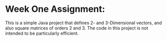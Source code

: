# Week One Assignment:

This is a simple Java project that defines 2- and 3-Dimensional vectors, and also square matrices of orders 2 and 3.
The code in this project is not intended to be particularly efficient.
